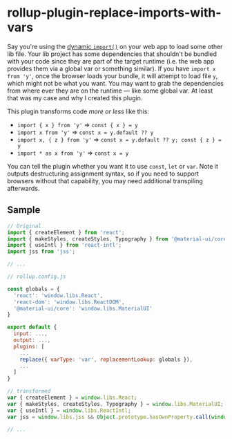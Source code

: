 # rollup-plugin-replace-imports-with-vars

Say you're using the [dynamic `import()`](https://v8.dev/features/dynamic-import) on your web app to load some other lib file. Your lib project 
has some dependencies that shouldn't be bundled with your code since they are part of the target 
runtime (i.e. the web app provides them via a global var or something similar). If you have `import x from 'y'`,
once the browser loads your bundle, it will attempt to load file `y`, which might not be what you want.
You may want to grab the dependencies from where ever they are on the runtime — like some global var. 
At least that was my case and why I created this plugin.

This plugin transforms code *more or less* like this: 

- `import { x } from 'y'` => `const { x } = y`
- `import x from 'y'` => `const x = y.default ?? y`
- `import x, { z } from 'y'` => `const x = y.default ?? y; const { z } = y`
- `import * as x from 'y'` => `const x = y`

You can tell the plugin whether you want it to use `const`, `let` or `var`. Note it outputs destructuring 
assignment syntax, so if you need to support browsers without that capability, you may need additional transpiling afterwards.

## Sample

```js
// Original
import { createElement } from 'react';
import { makeStyles, createStyles, Typography } from '@material-ui/core';
import { useIntl } from 'react-intl';
import jss from 'jss';

// ... 
```

```js
// rollup.config.js

const globals = {
  'react': 'window.libs.React',
  'react-dom': 'window.libs.ReactDOM',
  '@material-ui/core': 'window.libs.MaterialUI'
}

export default {
  input: ...,
  output: ...,
  plugins: [
    ...
    replace({ varType: 'var', replacementLookup: globals }),
    ...
  ]
}
```

```js
// transformed
var { createElement } = window.libs.React;
var { makeStyles, createStyles, Typography } = window.libs.MaterialUI;
var { useIntl } = window.libs.ReactIntl;
var jss = window.libs.jss && Object.prototype.hasOwnProperty.call(window.libs.jss, 'default') ? window.libs.jss['default'] : window.libs.jss;

// ...
```
